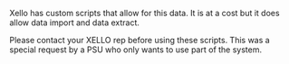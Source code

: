 Xello has custom scripts that allow for this data.  It is at a cost but it does allow data import and data extract. 

Please contact your XELLO rep before using these scripts.  This was a special request by a PSU who only wants to use part of the system.
